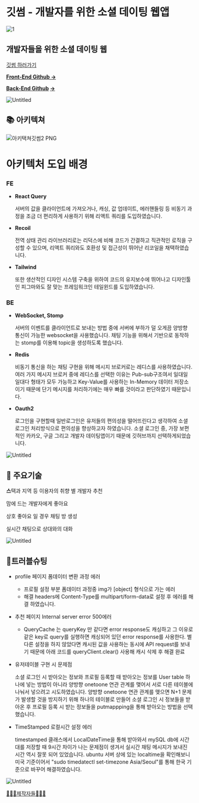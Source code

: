 # 깃썸 - 개발자를 위한 소셜 데이팅 웹앱<br>


![1](https://user-images.githubusercontent.com/110834052/217885730-dd289a50-7207-4a89-bfd5-f9f6bf34047f.png)


## 개발자들을 위한 소셜 데이팅 웹

[깃썸 하러가기](https://main.d20iwpsyv6d6f7.amplifyapp.com/)

**[Front-End Github →](https://github.com/developer-dating/gitssum-FE)**

**[Back-End Github](https://github.com/developer-dating/gitssum-BE) [→](https://github.com/bokjiri/back-end)**

![Untitled](https://user-images.githubusercontent.com/110834052/217886345-3a8e1e6a-d3b7-47ec-8400-414d1e1bff70.png)


## 📚 아키텍쳐

![아키택쳐깃썸2 PNG](https://user-images.githubusercontent.com/110834052/217886501-8c32747e-704e-4fc0-9da7-299b8e33045d.png)



# 아키텍처 도입 배경

### FE

- **React Query**
    
    서버의 값을 클라이언트에 가져오거나, 캐싱, 값 업데이트, 에러핸들링 등 비동기 과정을 조금 더 편리하게 사용하기 위해 리액트 쿼리를 도입하였습니다.
    
- **Recoil**
    
    전역 상태 관리 라이브러리로는 리덕스에 비해 코드가 간결하고 직관적인 로직을 구성할 수 있으며, 리액트 쿼리와도 호환성 및 접근성이 뛰어난 리코일을 채택하였습니다.
    
- **Tailwind**
    
    또한 생산적인 디자인 시스템 구축을 위하여 코드의 유지보수에 뛰어나고 디자인툴인 피그마와도 잘 맞는 프레임워크인 테일윈드를 도입하였습니다.
    

### BE

- **WebSocket, Stomp**
    
    서버의 이벤트를 클라이언트로 보내는 방법 중에 서버에 부하가 덜 오게끔 양방향 통신이 가능한 websocket을 사용했습니다. 채팅 기능을 위해서 기반으로 동작하는 stomp를 이용해 topic을 생성하도록 했습니다.
    
- **Redis**
    
    비동기 통신을 하는 채팅 구현을 위해 메시지 브로커로는 레디스를 사용하였습니다. 여러 가지 메시지 브로커 중에 레디스를 선택한 이유는 Pub-sub구조여서 일대일 일대다 형태가 모두 가능하고 Key-Value를 사용하는 In-Memory 데이터 저장소이기 때문에 단기 메시지를 처리하기에는 매우 빠를 것이라고 판단하였기 때문입니다.
    
- **Oauth2**
    
    로그인을 구현할때 일반로그인은 유저들의 편의성을 떨어뜨린다고 생각하여 소셜 로그인 처리방식으로 편의성을 향상하고자 하였습니다.
    소셜 로그인 중, 가장 보편적인 카카오, 구글 그리고 개발자 데이팅앱이기 때문에 깃허브까지 선택하게되었습니다.

![Untitled](https://user-images.githubusercontent.com/110834052/217886569-9750dd90-74ce-4dc5-98c6-66f3fc2451bc.png)

## 👋 주요기술

**스**택과 지역 등 이용자의 취향 별 개발자 추천

맘에 드는 개발자에게 좋아요

상호 좋아요 일 경우 채팅 방 생성

실시간 채팅으로 상대와의 대화

![Untitled](https://user-images.githubusercontent.com/110834052/217888697-966c5fa2-3366-436b-93a8-821e55a0ee8a.png)


## 💯트러블슈팅

- profile 페이지 폼데이터 변환 과정 에러
    - 프로필 설정 부분 폼데이터 과정중 img가 [object] 형식으로 가는 에러
    - 해결 headers에 Content-Type를 multipart/form-data로 설정 후 에러를 해결 하였습니다.
- 추천 페이지 Internal server error 500에러
    - QueryCache 는 queryKey 만 같다면 error response도 캐싱하고 그 이유로 같은 key로 query를 실행하면 캐싱되어 있던 error response를 사용한다. 별다른 설정을 하지 않았다면 캐시된 값을 사용하는 동시에 API request를 보내기 때문에 아래 코드를 queryClient.clear() 사용해 캐시 삭제 후 해결 완료
- 유저테이블 구현 시 문제점
    
    소셜 로그인 시 받아오는 정보와 프로필 등록할 때 받아오는 정보를 User table 하나에 넣는 방법이 아니라 양방향 onetoone 연관 관계를 맺어서 서로 다른 테이블에 나눠서 넣으려고 시도하였습니다.
    양방향 onetoone 연관 관계를 맺으면 N+1 문제가 발생할 것을 방지하기 위해 하나의 테이블로 만들어 소셜 로그인 시 정보들을 받아온 후 프로필 등록 시 받는 정보들을 putmappping을 통해 받아오는 방법을 선택했습니다.
    
- TimeStamped 로컬시간 설정 에러
    
    timestamped 클래스에서 LocalDateTime을 통해 받아와서 mySQL db에 시간대를 저장할 때 9시간 차이가 나는 문제점이 생겨서 실시간 채팅 메시지가 보내진 시간 역시 잘못 되어 있었습니다.
    ubuntu 서버 상에 있는 localtime을 확인해보니 미국 기준이어서 "sudo timedatectl set-timezone Asia/Seoul"를 통해 한국 기준으로 바꾸어 해결하였습니다.
    

![Untitled](https://user-images.githubusercontent.com/110834052/217888533-74e903b2-6eb8-4056-bf3f-c97b89daf46f.png)


[👩🏻‍💻제작자들🧑🏻‍💻](https://www.notion.so/55612a1e3fee471cb575b33fd59cb371)


